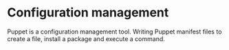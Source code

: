# Configuration management
Puppet is a configuration management tool. Writing Puppet manifest files to create a file, install a package and execute a command.
